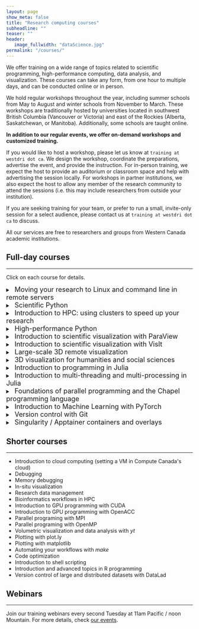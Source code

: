 ```yaml
---
layout: page
show_meta: false
title: "Research computing courses"
subheadline: ""
teaser: ""
header:
   image_fullwidth: "dataScience.jpg"
permalink: "/courses/"
---
```


We offer training on a wide range of topics related to scientific programming, high-performance computing,
data analysis, and visualization. These courses can take any form, from one hour to multiple days, and can be
conducted online or in person.

We hold regular workshops throughout the year, including summer schools from May to August and winter schools
from November to March. These workshops are traditionally hosted by universities located in southwest British
Columbia (Vancouver or Victoria) and east of the Rockies (Alberta, Saskatchewan, or Manitoba). Additionally,
some schools are taught online.

**In addition to our regular events, we offer on-demand workshops and customized training.**

If you would like to host a workshop, please let us know at `training at westdri dot ca`. We design the workshop,
coordinate the preparations, advertise the event, and provide the instruction. For in-person training, we expect the
host to provide an auditorium or classroom space and help with advertising the session locally. For workshops in partner
institutions, we also expect the host to allow any member of the research community to attend the sessions (i.e. this
may include researchers from outside your institution).

If you are seeking training for your team, or prefer to run a small, invite-only session for a select audience, please
contact us at `training at westdri dot ca` to discuss.

<!-- All our services are free to researchers and groups from -->
<!-- [WestGrid Member institutions or Associate Member organizations](https://www.westgrid.ca/become_member). -->

All our services are free to researchers and groups from Western Canada academic institutions.

<!-- If your organization does not fall into this category, [please get in touch](mailto:training@westgrid.ca) for a quote. -->


<!-- ========================================================================================== -->

<!-- Numerical Computing with Python https://support.scinet.utoronto.ca/education/go.php/473/index.php/ib/1//p_course/473 -->
<!-- Scientific Computing for Physicists https://support.scinet.utoronto.ca/education/go.php/468/index.php/ib/1//p_course/468 -->

## Full-day courses

---

Click on each course for details.

<details>
<summary>
<a>&nbsp;&nbsp;<font size="+1">Moving your research to Linux and command line in remote servers</font></a>
</summary>
<p>
<br>
This workshop is a hands-on introduction to Linux command line and the interaction with a
remote server. We review basic Linux commands, file management (edit, copy, remove and remote-transfer
files), directories and the file system, remote access, basic version control (Git, GitHub), Bash scripts
and basic Bash programming.
</p>
</details>

<details>
<summary>
<a>&nbsp;&nbsp;<font size="+1">Scientific Python</font></a>
</summary>
<p>
<br>
This is a one- or two-day workshop introducing scientific programming in Python to beginners. We start with the basic
concepts such as variables, lists, dictionaries, flow control, conditionals, loops, working with libraries, writing
functions. We then go to more advanced topics such as speeding up your calculations with numpy (and working with numpy
arrays in general), plotting with matplotlib or plot.ly, geospatial data processing and maps with cartopy, pandas
dataframes, working with images, multidimensional arrays in xarray, working with 3D multi-resolution data in yt, running
Python scripts from the command line including processing arguments and standard input, and other topics.<br>
<br>
We can customize this workshop to address your specific Python workflows.
</p>
</details>

<details>
<summary>
<a>&nbsp;&nbsp;<font size="+1">Introduction to HPC: using clusters to speed up your research</font></a>
</summary>
<p>
<br>
We start with an overview of the hardware of common HPC clusters and quick description of the resources
available on Compute Canada's national systems (Cedar / Graham / Niagara / Béluga). We then continue
learning the basic tools and techniques to work on a cluster: software environment and modules, overview
of installed programming languages and compilers, working with makefiles and installing new software
locally. Finally, we take a look at the Slurm job scheduler: why use it, fairshare and priority,
submitting serial jobs and job arrays, submitting OpenMP / MPI / hybrid / GPU jobs, working inside
interactive jobs, and tracking your job's memory usage. We also take a quick look at working with common
packages such as R, Python and Matlab on the clusters, as well as best practices in cluster workflows.
</p>
</details>

<details>
<summary>
<a>&nbsp;&nbsp;<font size="+1">High-performance Python</font></a>
</summary>
<p>
<br>
In scientific computing, Python is the most popular programming/scripting language. While known for its
high-level features, hundreds of fantastic libraries and ease of use, Python is slow compared to traditional
(C, C++, Fortran) and new (Julia, Chapel) compiled languages. In this course we’ll focus on speeding up your
Python workflows using a number of different approaches. In Part 1 we will start with traditional
vectorization with NumPy, will talk about Python compilers (Numba) and profiling and will cover
parallelization. We’ll do a little bit of multithreading (possible via numexpr, despite the global interpreter
lock) but will target primarily multiprocessing.
<br>
In Part 2 we will study Ray, a unified framework for scaling AI and Python applications. Since this is not a
machine learning workshop, we will not touch most of Ray’s AI capabilities, but will focus on its core
distributed runtime and data libraries. We will learn several different approaches to parallelizing purely
numerical (and therefore CPU-bound) workflows, both with and without reduction. If your code is I/O-bound, you
will also benefit from this course, as I/O-bound workflows can be easily processed with Ray.
</p>
</details>

<details>
<summary>
<a>&nbsp;&nbsp;<font size="+1">Introduction to scientific visualization with ParaView</font></a>
</summary>
<p>
<br>
We start with simple 1D/2D/3D plotting using plot.ly. The rest of the day we study 3D scientific
visualization with ParaView, an open source, multi-platform data analysis and visualization tool designed
to run on a variety of hardware from an individual laptop to large supercomputers. With ParaView users
can interactively visualize 2D and 3D data sets defined on structured, adaptive and unstructured meshes
or particles, animate these datasets in time, and manipulate them with a variety of filters. ParaView
supports both interactive (GUI) and scripted (including offscreen) visualization, and is an easy and fun
tool to learn.
</p>
</details>

<details>
<summary>
<a>&nbsp;&nbsp;<font size="+1">Introduction to scientific visualization with VisIt</font></a>
</summary>
<p>
<br>
This is a VisIt-flavoured version of the previous workshop.
</p>
</details>

<details>
<summary>
<a>&nbsp;&nbsp;<font size="+1">Large-scale 3D remote visualization</font></a>
</summary>
<p>
<br>
This is an advanced version of the ParaView-based visualization course focusing on parallel
rendering, interactive client-server remote visualization, batch workflows using both cluster's CPUs and
GPUs.
</p>
</details>

<details>
<summary>
<a>&nbsp;&nbsp;<font size="+1">3D visualization for humanities and social sciences</font></a>
</summary>
<p>
<br>
What would you like to do with your data in 3D? 3D visualization has been used in traditional scientific
computing domains for the past several decades to visualize results of multidimensional numerical
simulations. In humanities 3D visualizations have been mostly restricted to specialized areas such as game
engines, architectural renderings, virtual environments, photogrammetric processing, and visualization of
point cloud data — workflows that tend to use very specific tools. In this full-day course we will approach 3D
visualization from a more general perspective, treating it as an extension of interactive 2D plotting into the
third dimension. In the first 80% of the workshop we will teach you how to use 3D general-purpose scientific
visualization tools for interactive 3D analysis of humanities data, walking through a series of simple
hands-on problems designed specifically for this course. In the remaining 20% we will show you how to put
these (and more general polygon-based) visualizations on the web, using state-of-the-start in-browser
visualization techniques. No prior visualization experience is needed.
</p>
</details>

<details>
<summary>
<a>&nbsp;&nbsp;<font size="+1">Introduction to programming in Julia</font></a>
</summary>
<p>
<br>
R and Python are interpreted languages: an interpreter executes the code directly, without pre-compilation. This is
extremely convenient: it is what allows you to type and execute code in a Python or R interactive shell. The price to
pay is low performance. To overcome this limitation, researchers often use C/C++ functions for the most
computation-intensive parts of their algorithms. But the need to use multiple languages and the non-interactive nature
of compiled languages can make this approach somewhat tedious.<br>
<br>
Julia uses just-in-time (JIT) compilation: the code is compiled at run time. This means that it feels like running R or
Python, while it is almost as fast as C. This makes Julia particularly well suited for big data analysis, machine
learning, or heavy modelling. Julia shines with its extremely clean and concise syntax making it easy to learn and
really enjoyable to use.<br>
<br>
In this workshop, which does not require any prior experience in Julia (experience in another language such as R or
Python would be ideal), we will start with the basics of Julia's syntax and its packaging system, and then we will look
at running Julia in parallel for large-scale problems.
</p>
</details>

<details>
<summary>
<a>&nbsp;&nbsp;<font size="+1">Introduction to multi-threading and multi-processing in Julia</font></a>
</summary>
<p>
<br>
Julia is a high-level programming language well suited for scientific computing and data science. Just-in-time
compilation, among other things, makes Julia really fast yet interactive. For heavy computations, Julia supports
multi-threaded and multi-process parallelism, both natively and via a number of external packages. It also supports
memory arrays distributed across multiple processes either on the same or different nodes. In this hands-on workshop, we
will start with a detailed look at multi-threaded programming in Julia, with many hands-on examples. We will next study
multi-processing with the Distributed standard library and its large array of tools. Finally, we will work with large
data structures on multiple processes using DistributedArrays and SharedArrays libraries. We will demo parallelization
using several problems: a slowly converging series, a Julia set, a linear algebra solver, and an N-body solver. We will
run examples on a multi-core laptop and an HPC cluster.
</p>
</details>

<details>
<summary>
<a>&nbsp;&nbsp;<font size="+1">Foundations of parallel programming and the Chapel programming language</font></a>
</summary>
<p>
<br>
This course is a general introduction to the main concepts of parallel programming and the
Chapel programming language. Chapel is a relatively new language for both shared and distributed-memory
programming, with easy-to-use, high-level abstractions for both task and data parallelism that make it
ideal for learning parallel programming for a novice HPC user. Chapel is incredibly intuitive, striving
to merge the ease-of-use of Python and the performance of traditional compiled languages such as C and
Fortran. Parallel constructs that typically take tens of lines of MPI code can be expressed in only a few
lines of Chapel code. Chapel is open source and can run on any Unix-like operating system, with hardware
support from laptops to large HPC systems.
</p>
</details>

<details>
<summary>
<a>&nbsp;&nbsp;<font size="+1">Introduction to Machine Learning with PyTorch</font></a>
</summary>
<p>
<br>
This is a full-day workshop introducing the basic principles of machine learning and the first steps with PyTorch.
</p>
</details>

<details>
<summary>
<a>&nbsp;&nbsp;<font size="+1">Version control with Git</font></a>
</summary>
<p>
<br>
This two-day workshop introduces version control with Git and covers the most common operations. It puts a particular emphasis on explaining the functioning of Git: understanding what commands really do brings the confidence to go beyond the limited use of "add, commit, push" so common in data science fields.
</p>
</details>

<details>
<summary>
<a>&nbsp;&nbsp;<font size="+1">Singularity / Apptainer containers and overlays</font></a>
</summary>
<p>
<br>
This full-day course is a hands-on introduction to working with Singularity/Apptainer containers in an HPC
environment, as well as working with data stored inside container overlays.
</p>
</details>

<!-- ========================================================================================== -->

## Shorter courses

---

* Introduction to cloud computing (setting a VM in Compute Canada's cloud)
* Debugging
* Memory debugging
* In-situ visualization
* Research data management
* Bioinformatics workflows in HPC
* Introduction to GPU programming with CUDA
* Introduction to GPU programming with OpenACC
* Parallel programing with MPI
* Parallel programing with OpenMP
* Volumetric visualization and data analysis with *yt*
* Plotting with plot.ly
* Plotting with matplotlib
* Automating your workflows with *make*
* Code optimization
* Introduction to shell scripting
* Introduction and advanced topics in R programming
* Version control of large and distributed datasets with DataLad

<!-- ========================================================================================== -->

## Webinars

---

Join our training webinars every second Tuesday at 11am Pacific / noon Mountain. For more details, check
[our events](/blog).

<!-- For more details, look -->
<!-- for *online* events in <a href="https://www.westgrid.ca/events/westgrid-training-events" -->
<!-- target="_blank">our calendar</a>. We also encourage you to sign up to <a -->
<!-- href="https://westgrid.us4.list-manage.com/subscribe/post?u=3c76a762cc69cb8a35e25fd53&id=4eebf3c86b&group[9541][1]=true" -->
<!-- target="_blank">our mailing list</a> for notices and reminders of sessions. -->

<!-- ========================================================================================== -->
